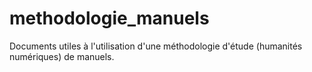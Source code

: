 # methodologie_manuels

Documents utiles à l'utilisation d'une méthodologie d'étude (humanités numériques) de manuels.




